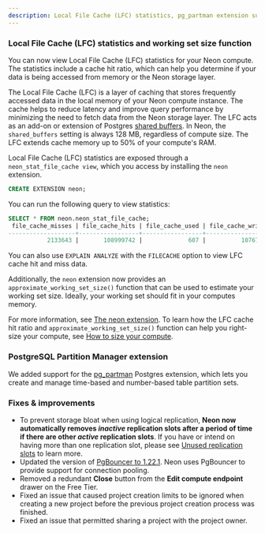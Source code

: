 ```yaml
---
description: Local File Cache (LFC) statistics, pg_partman extension support, and more
---
```


### Local File Cache (LFC) statistics and working set size function

You can now view Local File Cache (LFC) statistics for your Neon compute. The statistics include a cache hit ratio, which can help you determine if your data is being accessed from memory or the Neon storage layer.

The Local File Cache (LFC) is a layer of caching that stores frequently accessed data in the local memory of your Neon compute instance. The cache helps to reduce latency and improve query performance by minimizing the need to fetch data from the Neon storage layer. The LFC acts as an add-on or extension of Postgres [shared buffers](#shared-buffers). In Neon, the `shared_buffers` setting is always 128 MB, regardless of compute size. The LFC extends cache memory up to 50% of your compute's RAM.

Local File Cache (LFC) statistics are exposed through a `neon_stat_file_cache view`, which you access by installing the `neon` extension.

```sql
CREATE EXTENSION neon;
```

You can run the following query to view statistics:

```sql
SELECT * FROM neon.neon_stat_file_cache;
 file_cache_misses | file_cache_hits | file_cache_used | file_cache_writes | file_cache_hit_ratio  
-------------------+-----------------+-----------------+-------------------+----------------------
           2133643 |       108999742 |             607 |          10767410 |                98.08
```

You can also use `EXPLAIN ANALYZE` with the `FILECACHE` option to view LFC cache hit and miss data.

Additionally, the `neon` extension now provides an `approximate_working_set_size()` function that can be used to estimate your working set size. Ideally, your working set should fit in your computes memory.  

For more information, see [The neon extension](https://neon.tech/docs/extensions/neon). To learn how the LFC cache hit ratio and `approximate_working_set_size()` function can help you right-size your compute, see [How to size your compute](/docs/manage/endpoints#how-to-size-your-compute).

### PostgreSQL Partition Manager extension

We added support for the [pg_partman](https://github.com/pgpartman/pg_partman) Postgres extension, which lets you create and manage time-based and number-based table partition sets.

### Fixes & improvements

- To prevent storage bloat when using logical replication, **Neon now automatically removes _inactive_ replication slots after a period of time if there are other _active_ replication slots**. If you have or intend on having more than one replication slot, please see [Unused replication slots](#unused-replication-slots) to learn more.
- Updated the version of [PgBouncer to 1.22.1](https://www.pgbouncer.org/2024/03/pgbouncer-1-22-1). Neon uses PgBouncer to provide support for connection pooling.
- Removed a redundant **Close** button from the **Edit compute endpoint** drawer on the Free Tier.
- Fixed an issue that caused project creation limits to be ignored when creating a new project before the previous project creation process was finished.
- Fixed an issue that permitted sharing a project with the project owner.

